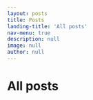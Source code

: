 ```yaml
---
layout: posts
title: Posts
landing-title: 'All posts'
nav-menu: true
description: null
image: null
author: null
---
```


<h1>All posts</h1>
